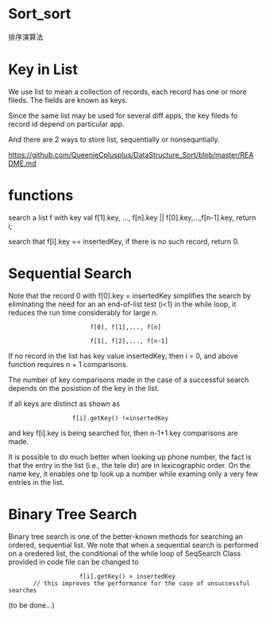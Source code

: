 # Sort_sort
排序演算法

# Key in List

We use list to mean a collection of records, each record has one or more fileds. The fields are known as keys.

Since the same list may be used for several diff apps, the key fileds fo record id depend on particular app.

And there are 2 ways to store list, sequentially or nonsequntially.

https://github.com/QueenieCplusplus/DataStructure_Sort/blob/master/README.md

# functions

search a list f with key val f[1].key, ..., f[n].key || f[0].key,...,f[n-1].key, return i;

search that f[i].key == insertedKey, if there is no such record, return 0.

# Sequential Search

Note that the record 0 with f[0].key = insertedKey simplifies the search by eliminating the need for an an end-of-list test (i<1) in the while loop, it reduces the run time considerably for large n.


                           f[0], f[1],..., f[n]
>>>

                           f[1], f[2],..., f[n-1]
                           

If no record in the list has key value insertedKey, then i = 0, and above function requires n + 1 comparisons.

The number of key comparisons made in the case of a successful search depends on the posistion of the key in the list.

if all keys are distinct as shown as

                      f[i].getKey() !=insertedKey

and key f[i].key is being searched for, then n-1+1 key comparisons are made.

It is possible to do much better when looking up phone number, the fact is that the entry in the list (i.e., the tele dir) are in lexicographic order. On the name key, it enables one tp look up a number while examing only a very few entries in the list.

# Binary Tree Search

Binary tree search is one of the better-known methods for searching an ordered, sequential list. We note that when a sequential search is performed on a oredered list, the conditional of the while loop of SeqSearch Class provided in code file can be changed to 

                        f[i].getKey() > insertedKey
           // this improves the performance for the case of unsuccessful searches


(to be done...)

